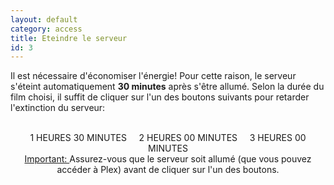 ```yaml
---
layout: default
category: access
title: Eteindre le serveur
id: 3
---
```

Il est nécessaire d'économiser l'énergie! Pour cette raison, le serveur s'éteint automatiquement **30 minutes** après s'être allumé. Selon la durée du film choisi, il suffit de cliquer sur l'un des boutons suivants pour retarder l'extinction du serveur:
<br/>
<br/>
<p align="center">
<a type="button" class="btn btn-primary btn-lg" onclick="Shutdown('90')"> 1 HEURES 30 MINUTES </a>
&nbsp;&nbsp;&nbsp;
<a type="button" class="btn btn-primary btn-lg" onclick="Shutdown('120')"> 2 HEURES 00 MINUTES </a>
&nbsp;&nbsp;&nbsp;
<a type="button" class="btn btn-primary btn-lg" onclick="Shutdown('180')"> 3 HEURES 00 MINUTES </a>
<br/>
<u>Important: </u> Assurez-vous que le serveur soit allumé (que vous pouvez accéder à Plex) avant de cliquer sur l'un des boutons.
</p>

<script type="text/javascript">
function Shutdown(x){
    $.ajax({
        url:'http://clementg20.sytes.net/shutdown/'+x,
        type:'get',
    });
}
</script>  